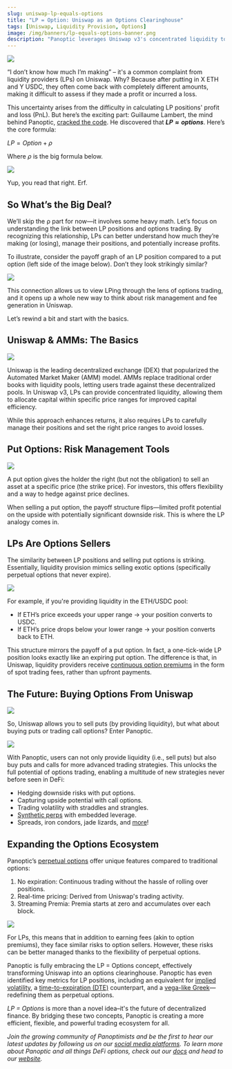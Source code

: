 ```yaml
---
slug: uniswap-lp-equals-options
title: "LP = Option: Uniswap as an Options Clearinghouse"
tags: [Uniswap, Liquidity Provision, Options]
image: /img/banners/lp-equals-options-banner.png
description: "Panoptic leverages Uniswap v3's concentrated liquidity to create a perpetual options trading platform, allowing users to both buy and sell options on any token pair, transforming Uniswap into an options clearinghouse."
---
```


![](./00.png)

“I don’t know how much I’m making” – it's a common complaint from liquidity providers (LPs) on Uniswap. Why? Because after putting in X ETH and Y USDC, they often come back with completely different amounts, making it difficult to assess if they made a profit or incurred a loss.

This uncertainty arises from the difficulty in calculating LP positions' profit and loss (PnL). But here’s the exciting part: Guillaume Lambert, the mind behind Panoptic, [cracked the code](https://lambert-guillaume.medium.com/pricing-uniswap-v3-lp-positions-towards-a-new-options-paradigm-dce3e3b50125). He discovered that **$LP \approx options$**. Here’s the core formula:  
  
$LP = Option + \rho$

Where $\rho$ is the big formula below.

![](./01.png)  
  
Yup, you read that right. Erf.

## So What’s the Big Deal?

We’ll skip the ρ part for now—it involves some heavy math. Let’s focus on understanding the link between LP positions and options trading. By recognizing this relationship, LPs can better understand how much they’re making (or losing), manage their positions, and potentially increase profits.

To illustrate, consider the payoff graph of an LP position compared to a put option (left side of the image below). Don’t they look strikingly similar?

![](./02.gif)  

This connection allows us to view LPing through the lens of options trading, and it opens up a whole new way to think about risk management and fee generation in Uniswap.


Let’s rewind a bit and start with the basics.

## Uniswap & AMMs: The Basics

![](./03.png)  

Uniswap is the leading decentralized exchange (DEX) that popularized the Automated Market Maker (AMM) model. AMMs replace traditional order books with liquidity pools, letting users trade against these decentralized pools. In Uniswap v3, LPs can provide concentrated liquidity, allowing them to allocate capital within specific price ranges for improved capital efficiency.

While this approach enhances returns, it also requires LPs to carefully manage their positions and set the right price ranges to avoid losses.

## Put Options: Risk Management Tools

![](./04.png)  

A put option gives the holder the right (but not the obligation) to sell an asset at a specific price (the strike price). For investors, this offers flexibility and a way to hedge against price declines.

When selling a put option, the payoff structure flips—limited profit potential on the upside with potentially significant downside risk. This is where the LP analogy comes in.

## LPs Are Options Sellers

The similarity between LP positions and selling put options is striking. Essentially, liquidity provision mimics selling exotic options (specifically perpetual options that never expire).

![](./05.png)  

For example, if you're providing liquidity in the ETH/USDC pool:
-   If ETH’s price exceeds your upper range → your position converts to USDC.
-   If ETH’s price drops below your lower range → your position converts back to ETH.

This structure mirrors the payoff of a put option. In fact, a one-tick-wide LP position looks exactly like an expiring put option. The difference is that, in Uniswap, liquidity providers receive [continuous option premiums](https://panoptic.xyz/docs/product/streamia) in the form of spot trading fees, rather than upfront payments.

  

## The Future: Buying Options From Uniswap

![](./06.png)  

So, Uniswap allows you to sell puts (by providing liquidity), but what about buying puts or trading call options? Enter Panoptic.

![](./07.png)  

With Panoptic, users can not only provide liquidity (i.e., sell puts) but also buy puts and calls for more advanced trading strategies. This unlocks the full potential of options trading, enabling a multitude of new strategies never before seen in DeFi:

-   Hedging downside risks with put options.
-   Capturing upside potential with call options.
-   Trading volatility with straddles and strangles.
-   [Synthetic perps](https://panoptic.xyz/docs/trading/multi-leg-strategies#synthetic-positions) with embedded leverage.
-   Spreads, iron condors, jade lizards, and [more](https://panoptic.xyz/research/essential-options-strategies-to-know)!
    

## Expanding the Options Ecosystem

Panoptic’s [perpetual options](https://panoptic.xyz/docs/trading/perpetual-options) offer unique features compared to traditional options:

1.  No expiration: Continuous trading without the hassle of rolling over positions.
2.  Real-time pricing: Derived from Uniswap's trading activity.
3.  Streaming Premia: Premia starts at zero and accumulates over each block.

![](./08.gif)  

For LPs, this means that in addition to earning fees (akin to option premiums), they face similar risks to option sellers. However, these risks can be better managed thanks to the flexibility of perpetual options.

Panoptic is fully embracing the LP = Options concept, effectively transforming Uniswap into an options clearinghouse. Panoptic has even identified key metrics for LP positions, including an equivalent for [implied volatility](https://panoptic.xyz/research/new-formulation-implied-volatility), a [time-to-expiration (DTE)](https://panoptic.xyz/docs/product/timescales) counterpart, and a [vega-like Greek](https://panoptic.xyz/docs/product/spread)—redefining them as perpetual options.

*LP = Options* is more than a novel idea–it's the future of decentralized finance. By bridging these two concepts, Panoptic is creating a more efficient, flexible, and powerful trading ecosystem for all.

*Join the growing community of Panoptimists and be the first to hear our latest updates by following us on our [social media platforms](https://links.panoptic.xyz/all). To learn more about Panoptic and all things DeFi options, check out our [docs](https://panoptic.xyz/docs/intro) and head to our [website](https://panoptic.xyz/).*
